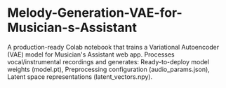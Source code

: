 # Melody-Generation-VAE-for-Musician-s-Assistant
A production-ready Colab notebook that trains a Variational Autoencoder (VAE) model for Musician's Assistant web app. Processes vocal/instrumental recordings and generates:  Ready-to-deploy model weights (model.pt),  Preprocessing configuration (audio_params.json),  Latent space representations (latent_vectors.npy).
